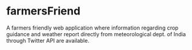 # farmersFriend
A farmers friendly web application where information regarding crop guidance and weather report directly from meteorological dept. of India
through Twitter API are available.
